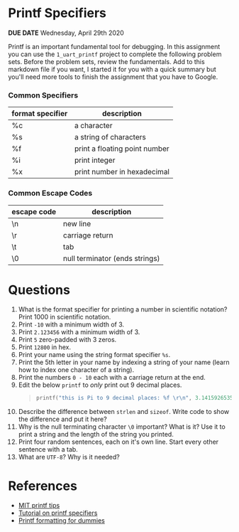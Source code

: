 

# Printf Specifiers
**DUE DATE** Wednesday, April 29th 2020  

Printf is an important fundamental tool for debugging. In this assignment you can use the `1_uart_printf` project to complete the following problem sets. Before the problem sets, review the fundamentals. Add to this markdown file if you want, I started it for you with a quick summary but you'll need more tools to finish the assignment that you have to Google. 

### Common Specifiers
| format specifier | description                   | 
|------------------|-------------------------------|
| %c               | a character                   |  
| %s               | a string of characters        | 
| %f               | print a floating point number |
| %i | print integer |
| %x | print number in hexadecimal |

### Common Escape Codes
| escape code | description                   | 
|------------------|-------------------------------|
| \n             | new line                |  
| \r             | carriage return     | 
| \t | tab |
| \0 | null terminator (ends strings) |

# Questions
1. What is the format specifier for printing a number in scientific notation? Print 1000 in scientific notation. 
1. Print `-10` with a minimum width of 3.
2. Print `2.123456` with a minimum width of 3.
2. Print `5` zero-padded with 3 zeros. 
3. Print `12800` in hex. 
4. Print your name using the string format specifier `%s`.
5. Print the 5th letter in your name by indexing a string of your name (learn how to index one character of a string).  
6. Print the numbers `0 - 10` each with a carriage return at the end.
7. Edit the below `printf` to *only* print out 9 decimal places.
   >```c
   >printf("this is Pi to 9 decimal places: %f \r\n", 3.141592653589793238462643);
   >```
8. Describe the difference between `strlen` and `sizeof`. Write code to show the difference and put it here?
9. Why is the null terminating character `\0` important? What is it? Use it to print a string and the length of the string you printed. 
10. Print four random sentences, each on it's own line. Start every other sentence with a tab.
11. What are `UTF-8`? Why is it needed?

# References
*  [MIT printf tips](http://web.mit.edu/10.001/Web/Course_Notes/c_Notes/tips_printf.html)
*  [Tutorial on printf specifiers](https://alvinalexander.com/programming/printf-format-cheat-sheet/)
*  [Printf formatting for dummies](https://www.dummies.com/programming/c/how-to-format-with-printf-in-c-programming/)
